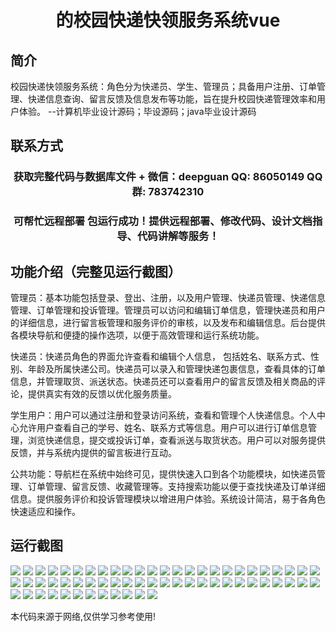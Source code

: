 <p><h1 align="center">的校园快递快领服务系统vue</h1></p>

## 简介
校园快递快领服务系统：角色分为快递员、学生、管理员；具备用户注册、订单管理、快递信息查询、留言反馈及信息发布等功能，旨在提升校园快递管理效率和用户体验。    --计算机毕业设计源码；毕设源码；java毕业设计源码


## 联系方式
<p><h3 align="center">获取完整代码与数据库文件 + 微信：deepguan QQ: 86050149 QQ群: 783742310</h3></p>
<p><h3 align="center">可帮忙远程部署 包运行成功！提供远程部署、修改代码、设计文档指导、代码讲解等服务！</h3></p>

## 功能介绍（完整见运行截图）
管理员：基本功能包括登录、登出、注册，以及用户管理、快递员管理、快递信息管理、订单管理和投诉管理。管理员可以访问和编辑订单信息，管理快递员和用户的详细信息，进行留言板管理和服务评价的审核，以及发布和编辑信息。后台提供各模块导航和便捷的操作选项，以便于高效管理和运行系统功能。

快递员：快递员角色的界面允许查看和编辑个人信息， 包括姓名、联系方式、性别、年龄及所属快递公司。快递员可以录入和管理快递包裹信息，查看具体的订单信息，并管理取货、派送状态。快递员还可以查看用户的留言反馈及相关商品的评论，提供真实有效的反馈以优化服务质量。

学生用户：用户可以通过注册和登录访问系统，查看和管理个人快递信息。个人中心允许用户查看自己的学号、姓名、联系方式等信息。用户可以进行订单信息管理，浏览快递信息，提交或投诉订单，查看派送与取货状态。用户可以对服务提供反馈，并与系统内提供的留言板进行互动。

公共功能：导航栏在系统中始终可见，提供快速入口到各个功能模块，如快递员管理、订单管理、留言反馈、收藏管理等。支持搜索功能以便于查找快递及订单详细信息。提供服务评价和投诉管理模块以增进用户体验。系统设计简洁，易于各角色快速适应和操作。


## 运行截图
![](https://bs-1329754181.cos.ap-shanghai.myqcloud.com/ssm/CampusExpressServiceSystem/img/001.jpg)
![](https://bs-1329754181.cos.ap-shanghai.myqcloud.com/ssm/CampusExpressServiceSystem/img/002.jpg)
![](https://bs-1329754181.cos.ap-shanghai.myqcloud.com/ssm/CampusExpressServiceSystem/img/003.jpg)
![](https://bs-1329754181.cos.ap-shanghai.myqcloud.com/ssm/CampusExpressServiceSystem/img/004.jpg)
![](https://bs-1329754181.cos.ap-shanghai.myqcloud.com/ssm/CampusExpressServiceSystem/img/005.jpg)
![](https://bs-1329754181.cos.ap-shanghai.myqcloud.com/ssm/CampusExpressServiceSystem/img/006.jpg)
![](https://bs-1329754181.cos.ap-shanghai.myqcloud.com/ssm/CampusExpressServiceSystem/img/007.jpg)
![](https://bs-1329754181.cos.ap-shanghai.myqcloud.com/ssm/CampusExpressServiceSystem/img/008.jpg)
![](https://bs-1329754181.cos.ap-shanghai.myqcloud.com/ssm/CampusExpressServiceSystem/img/009.jpg)
![](https://bs-1329754181.cos.ap-shanghai.myqcloud.com/ssm/CampusExpressServiceSystem/img/010.jpg)
![](https://bs-1329754181.cos.ap-shanghai.myqcloud.com/ssm/CampusExpressServiceSystem/img/011.jpg)
![](https://bs-1329754181.cos.ap-shanghai.myqcloud.com/ssm/CampusExpressServiceSystem/img/012.jpg)
![](https://bs-1329754181.cos.ap-shanghai.myqcloud.com/ssm/CampusExpressServiceSystem/img/013.jpg)
![](https://bs-1329754181.cos.ap-shanghai.myqcloud.com/ssm/CampusExpressServiceSystem/img/014.jpg)
![](https://bs-1329754181.cos.ap-shanghai.myqcloud.com/ssm/CampusExpressServiceSystem/img/015.jpg)
![](https://bs-1329754181.cos.ap-shanghai.myqcloud.com/ssm/CampusExpressServiceSystem/img/016.jpg)
![](https://bs-1329754181.cos.ap-shanghai.myqcloud.com/ssm/CampusExpressServiceSystem/img/017.jpg)
![](https://bs-1329754181.cos.ap-shanghai.myqcloud.com/ssm/CampusExpressServiceSystem/img/018.jpg)
![](https://bs-1329754181.cos.ap-shanghai.myqcloud.com/ssm/CampusExpressServiceSystem/img/019.jpg)
![](https://bs-1329754181.cos.ap-shanghai.myqcloud.com/ssm/CampusExpressServiceSystem/img/020.jpg)
![](https://bs-1329754181.cos.ap-shanghai.myqcloud.com/ssm/CampusExpressServiceSystem/img/021.jpg)
![](https://bs-1329754181.cos.ap-shanghai.myqcloud.com/ssm/CampusExpressServiceSystem/img/022.jpg)
![](https://bs-1329754181.cos.ap-shanghai.myqcloud.com/ssm/CampusExpressServiceSystem/img/023.jpg)
![](https://bs-1329754181.cos.ap-shanghai.myqcloud.com/ssm/CampusExpressServiceSystem/img/024.jpg)
![](https://bs-1329754181.cos.ap-shanghai.myqcloud.com/ssm/CampusExpressServiceSystem/img/025.jpg)
![](https://bs-1329754181.cos.ap-shanghai.myqcloud.com/ssm/CampusExpressServiceSystem/img/026.jpg)
![](https://bs-1329754181.cos.ap-shanghai.myqcloud.com/ssm/CampusExpressServiceSystem/img/027.jpg)
![](https://bs-1329754181.cos.ap-shanghai.myqcloud.com/ssm/CampusExpressServiceSystem/img/028.jpg)
![](https://bs-1329754181.cos.ap-shanghai.myqcloud.com/ssm/CampusExpressServiceSystem/img/029.jpg)
![](https://bs-1329754181.cos.ap-shanghai.myqcloud.com/ssm/CampusExpressServiceSystem/img/030.jpg)
![](https://bs-1329754181.cos.ap-shanghai.myqcloud.com/ssm/CampusExpressServiceSystem/img/031.jpg)
![](https://bs-1329754181.cos.ap-shanghai.myqcloud.com/ssm/CampusExpressServiceSystem/img/032.jpg)
![](https://bs-1329754181.cos.ap-shanghai.myqcloud.com/ssm/CampusExpressServiceSystem/img/033.jpg)
![](https://bs-1329754181.cos.ap-shanghai.myqcloud.com/ssm/CampusExpressServiceSystem/img/034.jpg)
![](https://bs-1329754181.cos.ap-shanghai.myqcloud.com/ssm/CampusExpressServiceSystem/img/035.jpg)
![](https://bs-1329754181.cos.ap-shanghai.myqcloud.com/ssm/CampusExpressServiceSystem/img/036.jpg)
![](https://bs-1329754181.cos.ap-shanghai.myqcloud.com/ssm/CampusExpressServiceSystem/img/037.jpg)
![](https://bs-1329754181.cos.ap-shanghai.myqcloud.com/ssm/CampusExpressServiceSystem/img/038.jpg)
![](https://bs-1329754181.cos.ap-shanghai.myqcloud.com/ssm/CampusExpressServiceSystem/img/039.jpg)
![](https://bs-1329754181.cos.ap-shanghai.myqcloud.com/ssm/CampusExpressServiceSystem/img/040.jpg)
![](https://bs-1329754181.cos.ap-shanghai.myqcloud.com/ssm/CampusExpressServiceSystem/img/041.jpg)
![](https://bs-1329754181.cos.ap-shanghai.myqcloud.com/ssm/CampusExpressServiceSystem/img/042.jpg)
![](https://bs-1329754181.cos.ap-shanghai.myqcloud.com/ssm/CampusExpressServiceSystem/img/043.jpg)
![](https://bs-1329754181.cos.ap-shanghai.myqcloud.com/ssm/CampusExpressServiceSystem/img/044.jpg)
![](https://bs-1329754181.cos.ap-shanghai.myqcloud.com/ssm/CampusExpressServiceSystem/img/045.jpg)
![](https://bs-1329754181.cos.ap-shanghai.myqcloud.com/ssm/CampusExpressServiceSystem/img/046.jpg)
![](https://bs-1329754181.cos.ap-shanghai.myqcloud.com/ssm/CampusExpressServiceSystem/img/047.jpg)
![](https://bs-1329754181.cos.ap-shanghai.myqcloud.com/ssm/CampusExpressServiceSystem/img/048.jpg)
![](https://bs-1329754181.cos.ap-shanghai.myqcloud.com/ssm/CampusExpressServiceSystem/img/049.jpg)
![](https://bs-1329754181.cos.ap-shanghai.myqcloud.com/ssm/CampusExpressServiceSystem/img/050.jpg)
![](https://bs-1329754181.cos.ap-shanghai.myqcloud.com/ssm/CampusExpressServiceSystem/img/051.jpg)
![](https://bs-1329754181.cos.ap-shanghai.myqcloud.com/ssm/CampusExpressServiceSystem/img/052.jpg)
![](https://bs-1329754181.cos.ap-shanghai.myqcloud.com/ssm/CampusExpressServiceSystem/img/053.jpg)
![](https://bs-1329754181.cos.ap-shanghai.myqcloud.com/ssm/CampusExpressServiceSystem/img/054.jpg)
![](https://bs-1329754181.cos.ap-shanghai.myqcloud.com/ssm/CampusExpressServiceSystem/img/055.jpg)
![](https://bs-1329754181.cos.ap-shanghai.myqcloud.com/ssm/CampusExpressServiceSystem/img/056.jpg)
![](https://bs-1329754181.cos.ap-shanghai.myqcloud.com/ssm/CampusExpressServiceSystem/img/057.jpg)
![](https://bs-1329754181.cos.ap-shanghai.myqcloud.com/ssm/CampusExpressServiceSystem/img/058.jpg)
![](https://bs-1329754181.cos.ap-shanghai.myqcloud.com/ssm/CampusExpressServiceSystem/img/059.jpg)
![](https://bs-1329754181.cos.ap-shanghai.myqcloud.com/ssm/CampusExpressServiceSystem/img/060.jpg)
![](https://bs-1329754181.cos.ap-shanghai.myqcloud.com/ssm/CampusExpressServiceSystem/img/061.jpg)
![](https://bs-1329754181.cos.ap-shanghai.myqcloud.com/ssm/CampusExpressServiceSystem/img/062.jpg)

<p>本代码来源于网络,仅供学习参考使用!</p>
